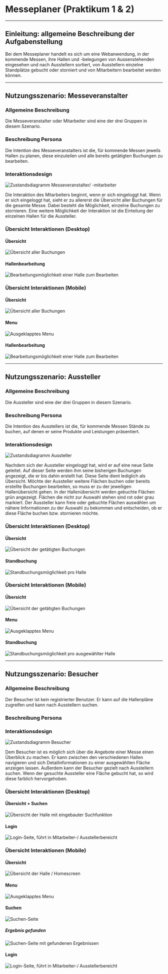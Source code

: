 <link rel="stylesheet" type="text/css" media="all" href="pro.css" />

# Messeplaner (Praktikum 1 & 2)

---

## Einleitung: allgemeine Beschreibung der Aufgabenstellung

Bei dem Messeplaner handelt es sich um eine Webanwendung, in der kommende Messen, ihre Hallen und -belegungen von Aussenstehenden eingesehen und nach Ausstellern sortiert, von Ausstellern einzelne Standplätze gebucht oder storniert und von Mitarbeitern bearbeitet werden können.

---

## Nutzungsszenario: Messeveranstalter

### Allgemeine Beschreibung

Die Messeveranstalter oder Mitarbeiter sind eine der drei Gruppen in diesem Szenario.

### Beschreibung Persona

Die Intention des Messeveranstalters ist die, für kommende Messen jeweils Hallen zu planen, diese einzuteilen und alle bereits getätigten Buchungen zu bearbeiten.

### Interaktionsdesign

![Zustandsdiagramm Messeveranstalter/ -mitarbeiter](Zustandsdiagramme/Desktop/mitarbeiter.png)

Die Interaktion des Mitarbeiters beginnt, wenn er sich eingeloggt hat.
Wenn er sich eingeloggt hat, sieht er zu allererst die Übersicht aller Buchungen für die gesamte Messe.
Dabei besteht die Möglichkeit, einzelne Buchungen zu stornieren.
Eine weitere Möglichkeit der Interaktion ist die Einteilung der einzelnen Hallen für die Aussteller.

### Übersicht Interaktionen (Desktop)

#### Übersicht

![Übersicht aller Buchungen](Wireframes/Desktop/mitarbeiteruebersicht.png)

#### Hallenbearbeitung

![Bearbeitungsmöglichkeit einer Halle zum Bearbeiten](Wireframes/Desktop/mitarbeiter.png)

### Übersicht Interaktionen (Mobile)

#### Übersicht

![Übersicht aller Buchungen](Wireframes/Mobile/Mobile_Homescreen_Mitarbeiter.png)

#### Menu

![Ausgeklapptes Menu](Wireframes/Mobile/Mobile_Menu_Mitarbeiter.png)

#### Hallenbearbeitung

![Bearbeitungsmöglichkeit einer Halle zum Bearbeiten](Wireframes/Mobile/Mobile_Bearbeiten_Mitarbeiter.png)

---

## Nutzungsszenario: Aussteller

### Allgemeine Beschreibung

Die Aussteller sind eine der drei Gruppen in diesem Szenario.

### Beschreibung Persona

Die Intention des Ausstellers ist die, für kommende Messen Stände zu buchen, auf denen er seine Produkte und Leistungen präsentiert.

### Interaktionsdesign

![Zustandsdiagramm Aussteller](Zustandsdiagramme/Desktop/aussteller.png)

Nachdem sich der Aussteller eingeloggt hat, wird er auf eine neue Seite geleitet. Auf dieser Seite werden ihm seine bisherigen Buchungen angezeigt, die er bis dahin erstellt hat. Diese Seite dient lediglich als Übersicht. Möchte der Aussteller weitere Flächen buchen oder bereits erstellte Buchungen bearbeiten, so muss er zu der jeweiligen Hallenübersicht gehen.
In der Hallenübersicht werden gebuchte Flächen grün angezeigt. Flächen die nicht zur Auswahl stehen sind rot oder grau markiert. Der Aussteller kann freie oder gebuchte Flächen auswählen um nähere Informationen zu der Auswahl zu bekommen und entscheiden, ob er diese Fläche buchen bzw. stornieren möchte.

### Übersicht Interaktionen (Desktop)

#### Übersicht

![Übersicht der getätigten Buchungen](Wireframes/Desktop/austelleruebersicht.png)

#### Standbuchung

![Standbuchungsmöglichkeit pro Halle](Wireframes/Desktop/aussteller.png)

### Übersicht Interaktionen (Mobile)

#### Übersicht

![Übersicht der getätigten Buchungen](Wireframes/Mobile/Mobile_Homescreen_Aussteller.png)

#### Menu

![Ausgeklapptes Menu](Wireframes/Mobile/Mobile_Menu_Aussteller.png)

#### Standbuchung

![Standbuchungsmöglichkeit pro ausgewählter Halle](Wireframes/Mobile/Mobile_Buchen_Aussteller.png)

---

## Nutzungsszenario: Besucher

### Allgemeine Beschreibung

Der Besucher ist kein registrierter Benutzer. Er kann auf die Hallenpläne zugreifen und kann nach Ausstellern suchen.

### Beschreibung Persona

### Interaktionsdesign

![Zustandsdiagramm Besucher](Zustandsdiagramme/Desktop/besucher.png)

Dem Besucher ist es möglich sich über die Angebote einer Messe einen Überblick zu machen. Er kann zwischen den verschiedenen Hallen navigieren und sich Detailinformationen zu einer ausgewählten Fläche anzeigen lassen. Außerdem kann der Besucher gezielt nach Ausstellern suchen. Wenn der gesuchte Aussteller eine Fläche gebucht hat, so wird diese farblich hervorgehoben.

### Übersicht Interaktionen (Desktop)

#### Übersicht + Suchen

![Übersicht der Halle mit eingebauter Suchfunktion](Wireframes/Desktop/besucher.png)

#### Login

![Login-Seite, führt in Mitarbeiter-/ Ausstellerbereicht](Wireframes/Desktop/login.png)

### Übersicht Interaktionen (Mobile)

#### Übersicht

![Übersicht der Halle / Homescreen](Wireframes/Mobile/Mobile_Homescreen.png)

#### Menu

![Ausgeklapptes Menu](Wireframes/Mobile/Mobile_Menu.png)

#### Suchen

![Suchen-Seite](Wireframes/Mobile/Mobile_Search.png)

##### Ergebnis gefunden

![Suchen-Seite mit gefundenen Ergebnissen](Wireframes/Mobile/Mobile_Search_Found.png)

#### Login

![Login-Seite, führt in Mitarbeiter-/ Ausstellerbereicht](Wireframes/Mobile/Mobile_Login.png)
